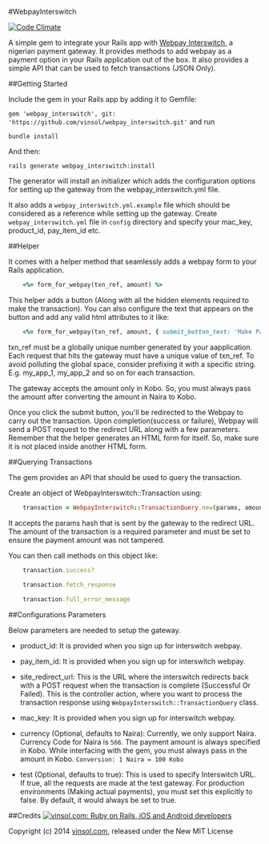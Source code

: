 #WebpayInterswitch


[![Code Climate](https://codeclimate.com/github/vinsol/webpay_interswitch.png)](https://codeclimate.com/github/vinsol/webpay_interswitch)


A simple gem to integrate your Rails app with [Webpay Interswitch](http://www.interswitchng.com/), a nigerian payment gateway. It provides methods to add webpay as a payment option in your Rails application out of the box. It also provides a simple API that can be used to fetch transactions (JSON Only).

##Getting Started


Include the gem in your Rails app by adding it to Gemfile:

 `gem 'webpay_interswitch', git: 'https://github.com/vinsol/webpay_interswitch.git'` and run 

 `bundle install`

And then:

 `rails generate webpay_interswitch:install`
 
The generator will install an initializer which adds the configuration options for setting up the gateway from the webpay_interswitch.yml file.

It also adds a `webpay_interswitch.yml.example` file which should be considered as a reference while setting up the gateway. Create `webpay_interswitch.yml` file in `config` directory and specify your mac_key, product_id, pay_item_id etc.


##Helper


It comes with a helper method that seamlessly adds a webpay form to your Rails application.

```ruby
    <%= form_for_webpay(txn_ref, amount) %>
```

This helper adds a button (Along with all the hidden elements required to make the transaction). You can also configure the text that appears on the button and add any valid html attributes to it like:

```ruby
    <%= form_for_webpay(txn_ref, amount, { submit_button_text: 'Make Payment', class: 'btn-class' }) %>
```

txn_ref must be a globally unique number generated by your aapplication. Each request that hits the gateway must have a unique value of txn_ref. To avoid polluting the global space, consider prefixing it with a specific string. E.g. my_app_1, my_app_2 and so on for each transaction.

The gateway accepts the amount only in Kobo. So, you must always pass the amount after converting the amount in Naira to Kobo.

Once you click the submit button, you'll be redirected to the Webpay to carry out the transaction. Upon completion(success or failure), Webpay will send a POST request to the redirect URL along with a few parameters. Remember that the helper generates an HTML form for itself. So, make sure it is not placed inside another HTML form.


##Querying Transactions


The gem provides an API that should be used to query the transaction.

Create an object of WebpayInterswitch::Transaction using:

```ruby
    transaction = WebpayInterswitch::TransactionQuery.new(params, amount)
```

It accepts the params hash that is sent by the gateway to the redirect URL. The amount of the transaction is a required parameter and must be set to ensure the payment amount was not tampered.

You can then call methods on this object like:

```ruby
    transaction.success?
    
    transaction.fetch_response

    transaction.full_error_message
```

##Configurations Parameters


Below parameters are needed to setup the gateway.

* product_id: It is provided when you sign up for interswitch webpay.
    
* pay_item_id: It is provided when you sign up for interswitch webpay.

* site_redirect_url: This is the URL where the interswitch redirects back with a POST request when the transaction is complete (Successful Or Failed). This is the controller action, where you want to process the transaction response using `WebpayInterswitch::TransactionQuery` class.

* mac_key: It is provided when you sign up for interswitch webpay.

* currency (Optional, defaults to Naira): Currently, we only support Naira. Currency Code for Naira is `566`. The payment amount is always specified in Kobo. While interfacing with the gem, you must always pass in the amount in Kobo. `Conversion: 1 Naira = 100 Kobo`

* test (Optional, defaults to true): This is used to specify Interswitch URL. If true, all the requests are made at the test gateway. For production environments (Making actual payments), you must set this explicitly to false. By default, it would always be set to true.


##Credits
[![vinsol.com: Ruby on Rails, iOS and Android developers](http://vinsol.com/vin_logo.png "Ruby on Rails, iOS and Android developers")](http://vinsol.com)

Copyright (c) 2014 [vinsol.com](http://vinsol.com "Ruby on Rails, iOS and Android developers"), released under the New MIT License

